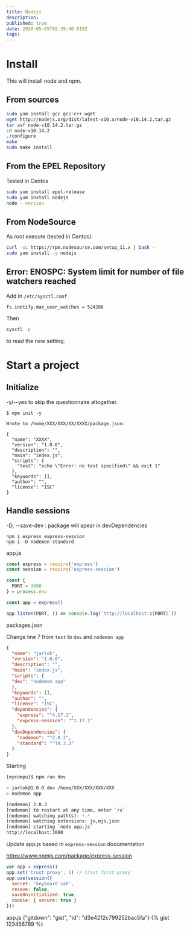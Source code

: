 ```yaml
---
title: Nodejs
description: 
published: true
date: 2020-05-05T02:39:40.619Z
tags: 
---
```


# Install 
This will install node and npm.
## From sources


```sh
sudo yum install gcc gcc-c++ wget
wget http://nodejs.org/dist/latest-v10.x/node-v10.14.2.tar.gz
tar xvf node-v10.14.2.tar.gz
cd node-v10.14.2
./configure
make
sudo make install
```

## From the EPEL Repository 

Tested in Centos


```sh
sudo yum install epel-release
sudo yum install nodejs
node --version
```

## From NodeSource
As root execute (tested in Centos):

```sh
curl -sL https://rpm.nodesource.com/setup_11.x | bash -
sudo yum install -y nodejs
```



## Error: ENOSPC: System limit for number of file watchers reached

Add in `/etc/sysctl.conf`


```text
fs.inotify.max_user_watches = 524288
```

Then 
```sh
sysctl -p
```

to read the new setting.


# Start a project

## Initialize
 -y/--yes to skip the questionnaire altogether.

```
$ npm init -y

Wrote to /home/XXX/XXX/XX/XXXX/package.json:      
                                                           
{                                                          
  "name": "XXXX",
  "version": "1.0.0",
  "description": "",
  "main": "index.js",
  "scripts": {
    "test": "echo \"Error: no test specified\" && exit 1"
  },
  "keywords": [],
  "author": "",
  "license": "ISC"
}                                                          
```
## Handle sessions

-D, --save-dev : package will apear in devDependencies 

```
npm i express express-session
npm i -D nodemon standard
```

app.js

```js
const express = require('express')
const session = require('express-session')

const {
  PORT = 3000
} = process.env

const app = express()

app.listen(PORT, () => console.log(`http://localhost:${PORT}`))
```

packages.json

Change line 7 from `test` to `dev` and `nodemon app`

```json
{
  "name": "jarlok",
  "version": "1.0.0",
  "description": "",
  "main": "index.js",
  "scripts": {
  "dev": "nodemon app"
  },
  "keywords": [],
  "author": "",
  "license": "ISC",
  "dependencies": {
    "express": "^4.17.1",
    "express-session": "^1.17.1"
  },
  "devDependencies": {
    "nodemon": "^2.0.3",
    "standard": "^14.3.3"
  }
}
```
Starting

```sh
[mycompu]$ npm run dev

> jarlok@1.0.0 dev /home/XXX/XXX/XXX/XXX
> nodemon app

[nodemon] 2.0.3
[nodemon] to restart at any time, enter `rs`
[nodemon] watching path(s): *.*
[nodemon] watching extensions: js,mjs,json
[nodemon] starting `node app.js`
http://localhost:3000
```

Update app.js based in `express-session` documentation

https://www.npmjs.com/package/express-session
```js
var app = express()
app.set('trust proxy', 1) // trust first proxy
app.use(session({
  secret: 'keyboard cat',
  resave: false,
  saveUninitialized: true,
  cookie: { secure: true }
}))
```

app.js
{"gitdown": "gist", "id": "d3e4212c799252bac5fa"}
{% gist 123456789 %}



<script src="https://gist.github.com/hgoetendia/f1de538507e8efee16ae5291436c1941.js"></script>

